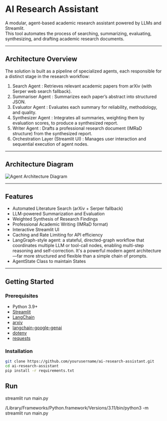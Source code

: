 # AI Research Assistant

A modular, agent-based academic research assistant powered by LLMs and Streamlit.  
This tool automates the process of searching, summarizing, evaluating, synthesizing, and drafting academic research documents.

---

## Architecture Overview

The solution is built as a pipeline of specialized agents, each responsible for a distinct stage in the research workflow:

1.   Search Agent  : Retrieves relevant academic papers from arXiv (with Serper web search fallback).
2.   Summariser Agent  : Summarizes each paper’s abstract into structured JSON.
3.   Evaluator Agent  : Evaluates each summary for reliability, methodology, and quality.
4.   Synthesizer Agent  : Integrates all summaries, weighting them by evaluation scores, to produce a synthesized report.
5.   Writer Agent  : Drafts a professional research document (IMRaD structure) from the synthesized report.
6.   Orchestration Layer (Streamlit UI)  : Manages user interaction and sequential execution of agent nodes.

---

## Architecture Diagram

![Agent Architecture Diagram](https://i.imgur.com/2Qw6QwF.png)

---

## Features

-   Automated Literature Search   (arXiv + Serper fallback)
-   LLM-powered Summarization and Evaluation  
-   Weighted Synthesis of Research Findings  
-   Professional Academic Writing (IMRaD format)  
-   Interactive Streamlit UI  
-   Caching and Rate Limiting for API efficiency
- LangGraph-style agent: a stateful, directed-graph workflow that coordinates multiple LLM or tool-call nodes, enabling multi-step reasoning and self-correction. It's a powerful modern agent architecture—far more structured and flexible than a simple chain of prompts.
- AgentState Class to maintain States 

---

## Getting Started

### Prerequisites

- Python 3.9+
- [Streamlit](https://streamlit.io/)
- [LangChain](https://python.langchain.com/)
- [arxiv](https://pypi.org/project/arxiv/)
- [langchain-google-genai](https://pypi.org/project/langchain-google-genai/)
- [dotenv](https://pypi.org/project/python-dotenv/)
- [requests](https://pypi.org/project/requests/)

### Installation

```bash
git clone https://github.com/yourusername/ai-research-assistant.git
cd ai-research-assistant
pip install -r requirements.txt
```
## Run
streamlit run main.py

/Library/Frameworks/Python.framework/Versions/3.11/bin/python3 -m streamlit run main.py
